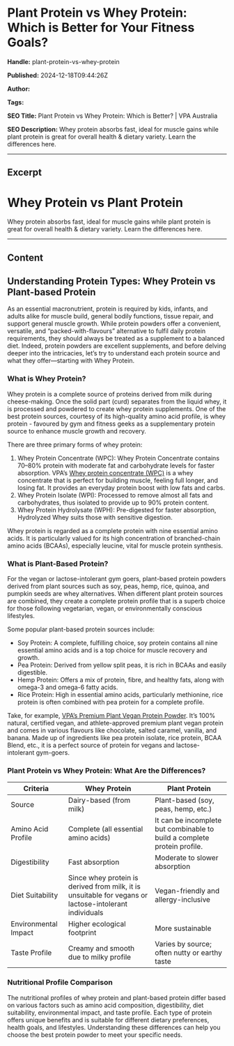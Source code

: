 # Plant Protein vs Whey Protein: Which is Better for Your Fitness Goals?

**Handle:** plant-protein-vs-whey-protein

**Published:** 2024-12-18T09:44:26Z

**Author:**  

**Tags:** 

**SEO Title:** Plant Protein vs Whey Protein: Which is Better? | VPA Australia

**SEO Description:** Whey protein absorbs fast, ideal for muscle gains while plant protein is great for overall health & dietary variety. Learn the differences here.

---

## Excerpt

# Whey Protein vs Plant Protein

Whey protein absorbs fast, ideal for muscle gains while plant protein is great for overall health & dietary variety. Learn the differences here.

---

## Content

## Understanding Protein Types: Whey Protein vs Plant-based Protein

As an essential macronutrient, protein is required by kids, infants, and adults alike for muscle build, general bodily functions, tissue repair, and support general muscle growth. While protein powders offer a convenient, versatile, and “packed-with-flavours” alternative to fulfil daily protein requirements, they should always be treated as a supplement to a balanced diet. Indeed, protein powders are excellent supplements, and before delving deeper into the intricacies, let’s try to understand each protein source and what they offer—starting with Whey Protein.

### What is Whey Protein?

Whey protein is a complete source of proteins derived from milk during cheese-making. Once the solid part (curd) separates from the liquid whey, it is processed and powdered to create whey protein supplements. One of the best protein sources, courtesy of its high-quality amino acid profile, is whey protein - favoured by gym and fitness geeks as a supplementary protein source to enhance muscle growth and recovery.

There are three primary forms of whey protein:

1. Whey Protein Concentrate (WPC): Whey Protein Concentrate contains 70–80% protein with moderate fat and carbohydrate levels for faster absorption. VPA’s [Whey protein concentrate (WPC)](https://www.vpa.com.au/products/premium-whey-wpc) is a whey concentrate that is perfect for building muscle, feeling full longer, and losing fat. It provides an everyday protein boost with low fats and carbs.
2. Whey Protein Isolate (WPI): Processed to remove almost all fats and carbohydrates, thus isolated to provide up to 90% protein content.
3. Whey Protein Hydrolysate (WPH): Pre-digested for faster absorption, Hydrolyzed Whey suits those with sensitive digestion.

Whey protein is regarded as a complete protein with nine essential amino acids. It is particularly valued for its high concentration of branched-chain amino acids (BCAAs), especially leucine, vital for muscle protein synthesis.

### What is Plant-Based Protein?

For the vegan or lactose-intolerant gym goers, plant-based protein powders derived from plant sources such as soy, peas, hemp, rice, quinoa, and pumpkin seeds are whey alternatives. When different plant protein sources are combined, they create a complete protein profile that is a superb choice for those following vegetarian, vegan, or environmentally conscious lifestyles.

Some popular plant-based protein sources include:

- Soy Protein: A complete, fulfilling choice, soy protein contains all nine essential amino acids and is a top choice for muscle recovery and growth.
- Pea Protein: Derived from yellow split peas, it is rich in BCAAs and easily digestible.
- Hemp Protein: Offers a mix of protein, fibre, and healthy fats, along with omega-3 and omega-6 fatty acids.
- Rice Protein: High in essential amino acids, particularly methionine, rice protein is often combined with pea protein for a complete profile.

Take, for example, [VPA’s Premium Plant Vegan Protein Powder](https://www.vpa.com.au/products/premium-plant-vegan-protein). It’s 100% natural, certified vegan, and athlete-approved premium plant vegan protein and comes in various flavours like chocolate, salted caramel, vanilla, and banana. Made up of ingredients like pea protein isolate, rice protein, BCAA Blend, etc., it is a perfect source of protein for vegans and lactose-intolerant gym-goers.

### Plant Protein vs Whey Protein: What Are the Differences?

| Criteria       | Whey Protein                            | Plant Protein                                |
|----------------|-----------------------------------------|----------------------------------------------|
| Source         | Dairy-based (from milk)                 | Plant-based (soy, peas, hemp, etc.)         |
| Amino Acid Profile | Complete (all essential amino acids) | It can be incomplete but combinable to build a complete protein profile. |
| Digestibility  | Fast absorption                         | Moderate to slower absorption                |
| Diet Suitability | Since whey protein is derived from milk, it is unsuitable for vegans or lactose-intolerant individuals | Vegan-friendly and allergy-inclusive       |
| Environmental Impact | Higher ecological footprint         | More sustainable                            |
| Taste Profile  | Creamy and smooth due to milky profile | Varies by source; often nutty or earthy taste |

### Nutritional Profile Comparison

The nutritional profiles of whey protein and plant-based protein differ based on various factors such as amino acid composition, digestibility, diet suitability, environmental impact, and taste profile. Each type of protein offers unique benefits and is suitable for different dietary preferences, health goals, and lifestyles. Understanding these differences can help you choose the best protein powder to meet your specific needs.

